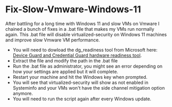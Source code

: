 # Fix-Slow-Vmware-Windows-11
After battling for a long time with Windows 11 and slow VMs on Vmware I chained a bunch of fixes in a .bat file that makes my VMs run normally again.
This .bat file will disable virtualized-security on Windows 11 machines and improve slow Vmware VM performance.

* You will need to dowload the dg_readiness tool from Microsoft here: [Device Guard and Credential Guard hardware readiness tool](https://download.microsoft.com/download/B/D/8/BD821B1F-05F2-4A7E-AA03-DF6C4F687B07/dgreadiness_v3.6.zip).
* Extract the file and modify the path in the .bat file
* Run the .bat file as administrator, you might see an error depending on how your settings are applied but it will complete.
* Restart your machine and hit the Windows key when prompted. 
* You will see that virtualized-security will show as not enabled in Systeminfo and your VMs won't have the side channel mitigation option anymore.
* You will need to run the script again after every Windows update.
